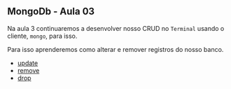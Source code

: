 ## MongoDb - Aula 03

Na aula 3 continuaremos a desenvolver nosso CRUD no `Terminal` usando o cliente, `mongo`, para isso.

Para isso aprenderemos como alterar e remover registros do nosso banco.

* [update](./mongodb/update.md)
* [remove](./mongodb/remove.md)
* [drop](./mongodb/drop.md)